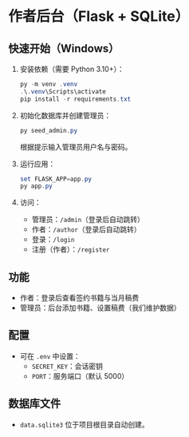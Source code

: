 # 作者后台（Flask + SQLite）

## 快速开始（Windows）

1. 安装依赖（需要 Python 3.10+）：
	```powershell
	py -m venv .venv
	.\.venv\Scripts\activate
	pip install -r requirements.txt
	```

2. 初始化数据库并创建管理员：
	```powershell
	py seed_admin.py
	```
	根据提示输入管理员用户名与密码。

3. 运行应用：
	```powershell
	set FLASK_APP=app.py
	py app.py
	```

4. 访问：
	- 管理员：`/admin`（登录后自动跳转）
	- 作者：`/author`（登录后自动跳转）
	- 登录：`/login`
	- 注册（作者）：`/register`

## 功能
- 作者：登录后查看签约书籍与当月稿费
- 管理员：后台添加书籍、设置稿费（我们维护数据）

## 配置
- 可在 `.env` 中设置：
	- `SECRET_KEY`：会话密钥
	- `PORT`：服务端口（默认 5000）

## 数据库文件
- `data.sqlite3` 位于项目根目录自动创建。

